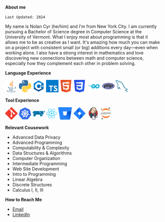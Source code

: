 **About me**

`Last Updated: 2024`

My name is Nolan Cyr (he/him) and I'm from New York City. I am currently pursuing a Bachelor of Science degree in Computer Science at the University of Vermont. What I enjoy most about programming is that it allows me to be as creative as I want. It's amazing how much you can make on a project with consistent small (or big) additions every day—even when working alone. I also have a strong interest in mathematics and love discovering new connections between math and computer science, especially how they complement each other in problem solving.

**Language Experience**
<div style="display: inline-block;">
  <img alt="Java" height=40 src="svgs/java.svg"/>
  <img alt="Python" height=40 src="svgs/python.svg"/>
  <img alt="C++" height=40 src="svgs/c++.svg"/>
  <img alt="TypeScript" height=40 src="svgs/typescript.svg"/>
  <img alt="HTML5" height=40 src="svgs/html5.svg"/>
  <img alt="CSS" height=40 src="svgs/css.svg"/>
  <img alt="Go" height=40 src="svgs/go.svg"/>
  <img alt="php" height=40 src="svgs/php.svg"/>
  <img alt="mySQL" height=40 src="svgs/mysql.svg"/>
</div>
<br>

**Tool Experience**
<div style="display: inline-block;">
  <img alt="Git" height=40 src="svgs/git.svg"/>
  <img alt="K8s" height=40 src="svgs/k8s.svg"/>
  <img alt="Rancher" height=40 src="svgs/rancher.svg"/>
   <img alt="React" height=40 src="svgs/react.svg"/>
  <img alt="Bitbucket" height=40 src="svgs/bitbucket2.svg"/>
  <img alt="Jira" height=40 src="svgs/jira.svg"/>
  <img alt="Jenkins" height=40 src="svgs/jenkins.svg"/>
  <img alt="Jupyter" height=40 src="svgs/jupyter.svg"/>
</div>
<br>

**Relevant Cousework**  
- Advanced Data Privacy
- Advanced Programming
- Computability & Complexity
- Data Structures & Algorithms
- Computer Organization
- Intermediate Programming
- Web Site Development
- Intro to Programming
- Linear Algebra
- Discrete Structures
- Calculus I, II, III

**How to Reach Me**
- [Email](mailto:nolangcyr@gmail.com)
- [LinkedIn](https://www.linkedin.com/in/nolancyr/)

<!--
**NolanSmug/NolanSmug** is a ✨ _special_ ✨ repository because its `README.md` (this file) appears on your GitHub profile.

Here are some ideas to get you started:

- 🔭 I’m currently working on ...
- 🌱 I’m currently learning ...
- 👯 I’m looking to collaborate on ...
- 🤔 I’m looking for help with ...
- 💬 Ask me about ...
- 📫 How to reach me: ...
- 😄 Pronouns: ...
- ⚡ Fun fact: ...
-->
